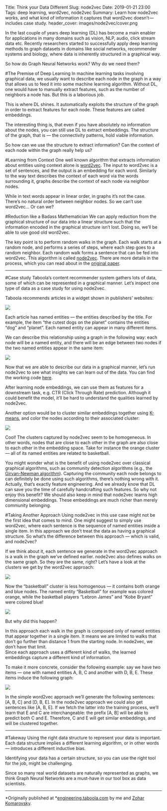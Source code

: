 Title: Think your Data Different
Slug: node2vec
Date: 2019-01-21 23:00
Tags: deep learning, word2vec, node2vec
Summary: Learn how node2vec works, and what kind of information it captures that word2vec doesn’t — includes case study.
header_cover: images/node2vec/cover.png

In the last couple of years deep learning (DL) has become a main enabler for
applications in many domains such as vision, NLP, audio, click stream data etc.
Recently researchers started to successfully apply deep learning methods to
graph datasets in domains like social networks, recommender systems and biology,
where data is inherently structured in a graphical way.

So how do Graph Neural Networks work? Why do we need them?

#The Premise of Deep Learning
In machine learning tasks involving graphical data, we usually want to describe
each node in the graph in a way that allows us to feed it into some machine
learning algorithm. Without DL, one would have to manually extract features,
such as the number of neighbors a node has. But this is a laborious job.

This is where DL shines. It automatically exploits the structure of the graph in
order to extract features for each node. These features are called embeddings.

The interesting thing is, that even if you have absolutely no information about
the nodes, you can still use DL to extract embeddings. The structure of the
graph, that is — the connectivity patterns, hold viable information.

So how can we use the structure to extract information? Can the context of each
node within the graph really help us?

#Learning from Context
One well known algorithm that extracts information about entities using context
alone is
[word2vec](https://www.tensorflow.org/tutorials/representation/word2vec). The
input to word2vec is a set of sentences, and the output is an embedding for each
word. Similarly to the way text describes the context of each word via the words
surrounding it, graphs describe the context of each node via neighbor nodes.

While in text words appear in linear order, in graphs it’s not the case. There’s
no natural order between neighbor nodes. So we can’t use word2vec... Or can we?

#Reduction like a Badass Mathematician
We can apply reduction from the graphical structure of our data into a linear
structure such that the information encoded in the graphical structure isn’t
lost. Doing so, we’ll be able to use good old word2vec.

The key point is to perform random walks in the graph. Each walk starts at a
random node, and performs a series of steps, where each step goes to a random
neighbor. Each random walk forms a sentence that can be fed into word2vec. This
algorithm is called [node2vec](https://snap.stanford.edu/node2vec/). There are
more details in the process, which you can read about in the [original
paper](https://arxiv.org/abs/1607.00653).

---

#Case study
Taboola’s content recommender system gathers lots of data, some of which can be
represented in a graphical manner. Let’s inspect one type of data as a case
study for using node2vec.

Taboola recommends articles in a widget shown in publishers’ websites:

![](images/node2vec/widget.png)

Each article has named entities — the entities described by the title. For
example, the item “the cutest dogs on the planet” contains the entities “dog”
and “planet”. Each named entity can appear in many different items.

We can describe this relationship using a graph in the following way: each node
will be a named entity, and there will be an edge between two nodes if the two
named entities appear in the same item:

![](images/node2vec/named-entities-graph.png)

Now that we are able to describe our data in a graphical manner, let’s run
node2vec to see what insights we can learn out of the data. You can find the
working code [here](https://github.com/taboola/node2vec-example).

After learning node embeddings, we can use them as features for a downstream
task, e.g. CTR (Click Through Rate) prediction. Although it could benefit the
model, it’ll be hard to understand the qualities learned by node2vec.

Another option would be to cluster similar embeddings together using
[K-means](https://en.wikipedia.org/wiki/K-means_clustering), and color the nodes
according to their associated cluster:

![](images/node2vec/node2vec-clusters.png)

Cool! The clusters captured by node2vec seem to be homogeneous. In other words,
nodes that are close to each other in the graph are also close to each other in
the embedding space. Take for instance the orange cluster — all of its named
entities are related to basketball.

You might wonder what is the benefit of using node2vec over classical graphical
algorithms, such as community detection algorithms (e.g., the [Girvan-Newman
algorithm](https://arxiv.org/abs/cond-mat/0308217)). Capturing the community
each node belongs to can definitely be done using such algorithms, there’s
nothing wrong with it. Actually, that’s exactly feature engineering. And we
already know that DL can save you the time of carefully handcrafting such
features. So why not enjoy this benefit? We should also keep in mind that
node2vec learns high dimensional embeddings. These embeddings are much richer
than merely community belonging.

#Taking Another Approach
Using node2vec in this use case might not be the first idea that comes to mind.
One might suggest to simply use word2vec, where each sentence is the sequence of
named entities inside a single item. In this approach we don’t treat the data as
having a graphical structure. So what’s the difference between this approach —
which is valid, and node2vec?

If we think about it, each sentence we generate in the word2vec approach is a
walk in the graph we’ve defined earlier. node2vec also defines walks on the same
graph. So they are the same, right? Let’s have a look at the clusters we get by
the word2vec approach:

![](images/node2vec/word2vec-clusters.png)

Now the “basketball” cluster is less homogenous — it contains both orange and
blue nodes. The named entity “Basketball” for example was colored orange, while
the basketball players “Lebron James” and “Kobe Bryant” were colored blue!

![](images/node2vec/word2vec-labeled.png)

But why did this happen?

In this approach each walk in the graph is composed only of named entities that
appear together in a single item. It means we are limited to walks that don’t go
further than distance 1 from the starting node. In node2vec, we don’t have that
limit.  
Since each approach uses a different kind of walks, the learned
embeddings capture a different kind of information.

To make it more concrete, consider the following example: say we have two items
— one with named entities A, B, C and another with D, B, E. These items induce
the following graph:

![](images/node2vec/graph.png)

In the simple word2vec approach we’ll generate the following sentences: [A, B,
C] and [D, B, E]. In the node2vec approach we could also get sentences like [A,
B, E]. If we fetch the latter into the training process, we’ll learn that E and
C are interchangeable: the prefix [A, B] will be able to predict both C and E.
Therefore, C and E will get similar embeddings, and will be clustered together.

---

#Takeway
Using the right data structure to represent your data is important. Each data
structure implies a different learning algorithm, or in other words — introduces
a different inductive bias.

Identifying your data has a certain structure, so you can use the right tool for
the job, might be challenging.

Since so many real world datasets are naturally represented as graphs, we think
Graph Neural Networks are a must-have in our tool box as data scientists.

---

*Originally published at
*[engineering.taboola.com](https://engineering.taboola.com/think-data-different)
by me and [Zohar Komarovsky](https://medium.com/@kozohar).
